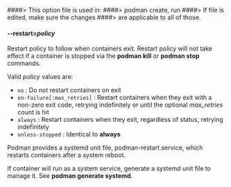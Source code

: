 ####> This option file is used in:
####> podman create, run
####> If file is edited, make sure the changes
####> are applicable to all of those.

#### **--restart**=_policy_

Restart policy to follow when containers exit.
Restart policy will not take effect if a container is stopped via the **podman kill** or **podman stop** commands.

Valid _policy_ values are:

- `no` : Do not restart containers on exit
- `on-failure[:max_retries]` : Restart containers when they exit with a non-zero exit code, retrying indefinitely or until the optional _max_retries_ count is hit
- `always` : Restart containers when they exit, regardless of status, retrying indefinitely
- `unless-stopped` : Identical to **always**

Podman provides a systemd unit file, podman-restart.service, which restarts containers after a system reboot.

If container will run as a system service, generate a systemd unit file to manage it. See **podman generate systemd**.
